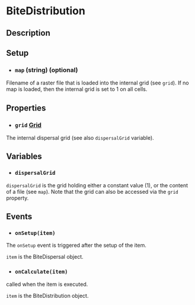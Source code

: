 # BiteDistribution


## Description



## Setup

* ### `map` (string) (optional)
Filename of a raster file that is loaded into the internal grid (see `grid`). If no map is 
loaded, then the internal grid is set to 1 on all cells.


## Properties

* ### `grid` [Grid](http://iland.boku.ac.at/apidoc/classes/Grid.html)
The internal dispersal grid (see also `dispersalGrid` variable). 



## Variables

* ### `dispersalGrid` 
`dispersalGrid` is the grid holding either a constant value (1), or the content of a file (see `map`).
Note that the grid can also be accessed via the `grid` property.
 

## Events

* ### `onSetup(item)` 
The `onSetup` event is triggered after the setup of the item. 

`item` is the BiteDispersal object.

* ### `onCalculate(item)` 
called when the item is executed.

`item` is the BiteDistribution object.




